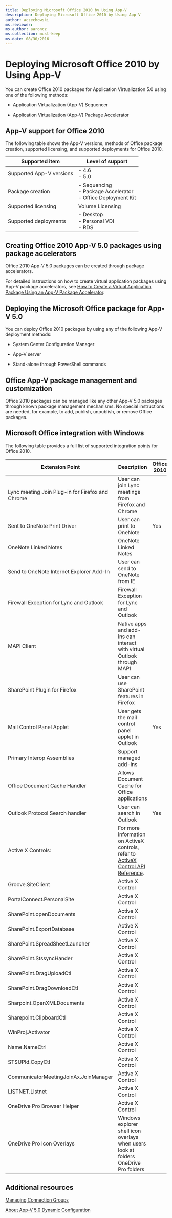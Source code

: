 ```yaml
---
title: Deploying Microsoft Office 2010 by Using App-V
description: Deploying Microsoft Office 2010 by Using App-V
author: aczechowski
ms.reviewer:
ms.author: aaroncz
ms.collection: must-keep
ms.date: 08/30/2016
---
```



# Deploying Microsoft Office 2010 by Using App-V


You can create Office 2010 packages for Application Virtualization 5.0 using one of the following methods:

-   Application Virtualization (App-V) Sequencer

-   Application Virtualization (App-V) Package Accelerator

## App-V support for Office 2010

The following table shows the App-V versions, methods of Office package creation, supported licensing, and supported deployments for Office 2010.

| Supported item       | Level of support                                          |
|----------------------|-----------------------------------------------------------|
| Supported App-V versions | - 4.6<br>- 5.0                                       |
| Package creation     | - Sequencing<br>- Package Accelerator<br>- Office Deployment Kit |
| Supported licensing  | Volume Licensing                                         |
| Supported deployments| - Desktop<br>- Personal VDI<br>- RDS                      |

## Creating Office 2010 App-V 5.0 packages using package accelerators

Office 2010 App-V 5.0 packages can be created through package accelerators.

For detailed instructions on how to create virtual application packages using App-V package accelerators, see [How to Create a Virtual Application Package Using an App-V Package Accelerator](how-to-create-a-virtual-application-package-using-an-app-v-package-accelerator.md).

## Deploying the Microsoft Office package for App-V 5.0


You can deploy Office 2010 packages by using any of the following App-V deployment methods:

-   System Center Configuration Manager

-   App-V server

-   Stand-alone through PowerShell commands

## Office App-V package management and customization


Office 2010 packages can be managed like any other App-V 5.0 packages through known package management mechanisms. No special instructions are needed, for example, to add, publish, unpublish, or remove Office packages.

## Microsoft Office integration with Windows


The following table provides a full list of supported integration points for Office 2010.

| Extension Point | Description | Office 2010 |
|--|--|--|
| Lync meeting Join Plug-in for Firefox and Chrome | User can join Lync meetings from Firefox and Chrome |  |
| Sent to OneNote Print Driver | User can print to OneNote | Yes |
| OneNote Linked Notes | OneNote Linked Notes |  |
| Send to OneNote Internet Explorer Add-In | User can send to OneNote from IE |  |
| Firewall Exception for Lync and Outlook | Firewall Exception for Lync and Outlook |  |
| MAPI Client | Native apps and add-ins can interact with virtual Outlook through MAPI |  |
| SharePoint Plugin for Firefox | User can use SharePoint features in Firefox |  |
| Mail Control Panel Applet | User gets the mail control panel applet in Outlook | Yes |
| Primary Interop Assemblies | Support managed add-ins |  |
| Office Document Cache Handler | Allows Document Cache for Office applications |  |
| Outlook Protocol Search handler | User can search in Outlook | Yes |
| Active X Controls: | For more information on ActiveX controls, refer to [ActiveX Control API Reference](/previous-versions/office/developer/sharepoint-2010/ms440037(v=office.14)). |  |
| Groove.SiteClient | Active X Control |  |
| PortalConnect.PersonalSite | Active X Control |  |
| SharePoint.openDocuments | Active X Control |  |
| SharePoint.ExportDatabase | Active X Control |  |
| SharePoint.SpreadSheetLauncher | Active X Control |  |
| SharePoint.StssyncHander | Active X Control |  |
| SharePoint.DragUploadCtl | Active X Control |  |
| SharePoint.DragDownloadCtl | Active X Control |  |
| Sharpoint.OpenXMLDocuments | Active X Control |  |
| Sharepoint.ClipboardCtl | Active X Control |  |
| WinProj.Activator | Active X Control |  |
| Name.NameCtrl | Active X Control |  |
| STSUPld.CopyCtl | Active X Control |  |
| CommunicatorMeetingJoinAx.JoinManager | Active X Control |  |
| LISTNET.Listnet | Active X Control |  |
| OneDrive Pro Browser Helper | Active X Control |  |
| OneDrive Pro Icon Overlays | Windows explorer shell icon overlays when users look at folders OneDrive Pro folders |  |

## Additional resources

[Managing Connection Groups](managing-connection-groups.md)

[About App-V 5.0 Dynamic Configuration](about-app-v-50-dynamic-configuration.md)
